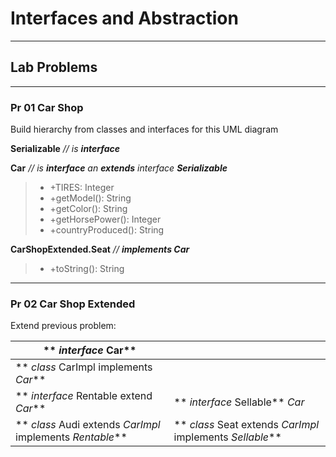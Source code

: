 # **Interfaces and Abstraction**
*********************************


## **Lab Problems**
-------------------


### **Pr 01 Car Shop**

Build hierarchy from classes and interfaces for this UML diagram

**Serializable** *// is __*interface*__*

**Car** *// is **interface** an **extends** interface **Serializable***

> - +TIRES: Integer
> - +getModel(): String
> - +getColor(): String
> - +getHorsePower(): Integer
> - +countryProduced(): String


**CarShopExtended.Seat** *// __*implements Car*__*

> - +toString(): String

************************************************************

### **Pr 02 Car Shop Extended**

Extend previous problem:

| ** _interface_ Car** | |
| --- |  --- |
| ** _class_ CarImpl implements _Car_** | |
| ** _interface_ Rentable extend _Car_** | ** _interface_ Sellable** _Car_ |
| ** _class_ Audi extends _CarImpl_ implements _Rentable_** | ** _class_ Seat extends _CarImpl_ implements _Sellable_** |


